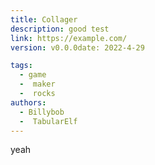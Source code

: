 ```yaml
---
title: Collager
description: good test
link: https://example.com/
version: v0.0.0date: 2022-4-29

tags:
  - game
  -  maker
  -  rocks
authors:
  - Billybob
  -  TabularElf
---
```


yeah